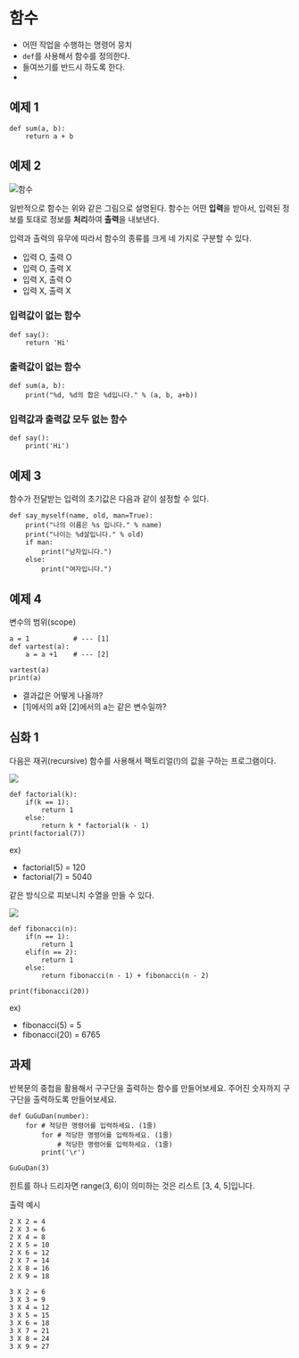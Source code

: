 # 함수

- 어떤 작업을 수행하는 명령어 뭉치
- `def`를 사용해서 함수를 정의한다.
- 들여쓰기를 반드시 하도록 한다.
-
## 예제 1

```
def sum(a, b):
    return a + b
```

## 예제 2
![함수](https://upload.wikimedia.org/wikipedia/commons/thumb/3/3b/Function_machine2.svg/191px-Function_machine2.svg.png)

일반적으로 함수는 위와 같은 그림으로 설명된다. 함수는 어떤 **입력**을 받아서, 입력된 정보를 토대로 정보를 **처리**하여 **출력**을 내보낸다.

입력과 출력의 유무에 따라서 함수의 종류를 크게 네 가지로 구분할 수 있다.

- 입력 O, 출력 O
- 입력 O, 출력 X
- 입력 X, 출력 O
- 입력 X, 출력 X

### 입력값이 없는 함수
```
def say():
    return 'Hi'
```

### 출력값이 없는 함수
```
def sum(a, b):
    print("%d, %d의 합은 %d입니다." % (a, b, a+b))
```

### 입력값과 출력값 모두 없는 함수
```
def say():
    print('Hi')
```

## 예제 3
함수가 전달받는 입력의 초기값은 다음과 같이 설정할 수 있다.

```
def say_myself(name, old, man=True):
    print("나의 이름은 %s 입니다." % name)
    print("나이는 %d살입니다." % old)
    if man:
        print("남자입니다.")
    else:
        print("여자입니다.")
```

## 예제 4
변수의 범위(scope)

```
a = 1           # --- [1]
def vartest(a):
    a = a +1    # --- [2]

vartest(a)
print(a)
```

- 결과값은 어떻게 나올까?
- [1]에서의 a와 [2]에서의 a는 같은 변수일까?

## 심화 1
다음은 재귀(recursive) 함수를 사용해서 팩토리얼(!)의 값을 구하는 프로그램이다.

![](http://web.mit.edu/6.005/www/fa15/classes/10-recursion/figures/factorial-recurrence.png)

```
def factorial(k):
    if(k == 1):
        return 1
    else:
        return k * factorial(k - 1)
print(factorial(7))
```

ex)
- factorial(5) = 120
- factorial(7) = 5040

같은 방식으로 피보니치 수열을 만들 수 있다.

![](http://www.cs.utsa.edu/~wagner/CS3343/recursion/fib.gif)

```
def fibonacci(n):
    if(n == 1):
        return 1
    elif(n == 2):
        return 1
    else:
        return fibonacci(n - 1) + fibonacci(n - 2)

print(fibonacci(20))
```

ex)
- fibonacci(5) = 5
- fibonacci(20) = 6765

## 과제
반복문의 중첩을 활용해서 구구단을 출력하는 함수를 만들어보세요. 주어진 숫자까지 구구단을 출력하도록 만들어보세요.

```
def GuGuDan(number):
    for # 적당한 명령어를 입력하세요. (1줄)
        for # 적당한 명령어를 입력하세요. (1줄)
            # 적당한 명령어를 입력하세요. (1줄)
        print('\r')

GuGuDan(3)
```

힌트를 하나 드리자면 range(3, 6)이 의미하는 것은 리스트 [3, 4, 5]입니다.

출력 예시

```
2 X 2 = 4
2 X 3 = 6
2 X 4 = 8
2 X 5 = 10
2 X 6 = 12
2 X 7 = 14
2 X 8 = 16
2 X 9 = 18
 
3 X 2 = 6
3 X 3 = 9
3 X 4 = 12
3 X 5 = 15
3 X 6 = 18
3 X 7 = 21
3 X 8 = 24
3 X 9 = 27
```
